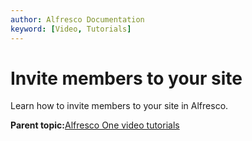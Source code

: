 ```yaml
---
author: Alfresco Documentation
keyword: [Video, Tutorials]
---
```


# Invite members to your site

Learn how to invite members to your site in Alfresco.

  

**Parent topic:**[Alfresco One video tutorials](../topics/alfresco-video-tutorials.md)


